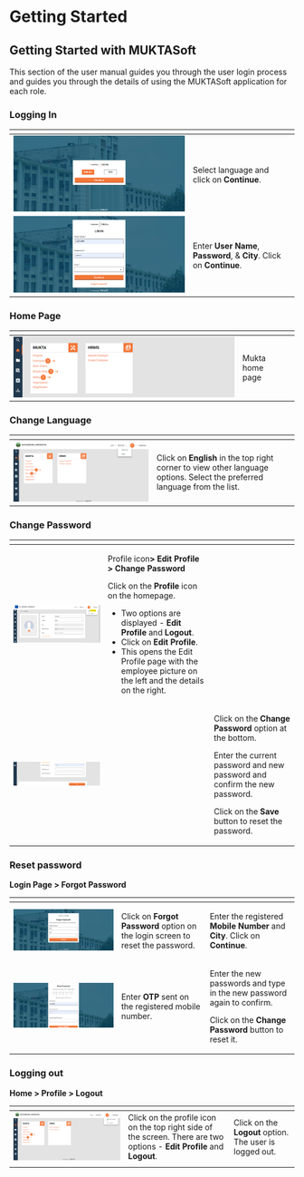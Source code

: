 # Getting Started

## Getting Started with MUKTASoft <a href="#_25ucugk0n5t1" id="_25ucugk0n5t1"></a>

This section of the user manual guides you through the user login process and guides you through the details of using the MUKTASoft application for each role.

### Logging In <a href="#_ak2iff6svn1" id="_ak2iff6svn1"></a>

<table data-card-size="large" data-view="cards"><thead><tr><th></th><th></th><th></th></tr></thead><tbody><tr><td><img src="../../../.gitbook/assets/image (5).png" alt="" data-size="original"></td><td>Select language and click on <strong>Continue</strong>.</td><td></td></tr><tr><td><img src="../../../.gitbook/assets/image (1) (4).png" alt=""></td><td>Enter <strong>User Name</strong>, <strong>Password</strong>, &#x26; <strong>City</strong>. Click on <strong>Continue</strong>.</td><td></td></tr></tbody></table>

### Home Page <a href="#_y9ihxiqjb66c" id="_y9ihxiqjb66c"></a>

<table data-card-size="large" data-view="cards"><thead><tr><th></th><th></th><th></th></tr></thead><tbody><tr><td><img src="../../../.gitbook/assets/image (3) (3).png" alt=""></td><td>Mukta home page</td><td></td></tr></tbody></table>

### Change Language <a href="#_vhz5bczfaqjw" id="_vhz5bczfaqjw"></a>

<table data-card-size="large" data-view="cards"><thead><tr><th></th><th></th><th></th></tr></thead><tbody><tr><td><img src="../../../.gitbook/assets/image (3).png" alt=""></td><td>Click on <strong>English</strong> in the top right corner to view other language options. Select the preferred language from the list. </td><td></td></tr></tbody></table>

### Change Password <a href="#_b8qo749mn030" id="_b8qo749mn030"></a>

<table data-card-size="large" data-view="cards"><thead><tr><th></th><th></th><th></th></tr></thead><tbody><tr><td><img src="../../../.gitbook/assets/image (6).png" alt=""></td><td><p></p><p>Profile icon<strong>> Edit Profile > Change Password</strong></p><p>Click on the <strong>Profile</strong> icon on the homepage.</p><ul><li> Two options are displayed - <strong>Edit Profile</strong> and <strong>Logout</strong>.</li><li>Click on <strong>Edit Profile</strong>.</li><li>This opens the Edit Profile page with the employee picture on the left and the details on the right.</li></ul></td><td></td></tr><tr><td><img src="../../../.gitbook/assets/image (4) (3).png" alt=""></td><td></td><td><p>Click on the <strong>Change Password</strong> option at the bottom. </p><p>Enter the current password and new password and confirm the new password. </p><p>Click on the <strong>Save</strong> button to reset the password.</p></td></tr></tbody></table>

### Reset password <a href="#_c78bky4bw4uc" id="_c78bky4bw4uc"></a>

**Login Page > Forgot Password**

<table data-card-size="large" data-view="cards"><thead><tr><th></th><th></th><th></th></tr></thead><tbody><tr><td><img src="../../../.gitbook/assets/image (4).png" alt=""></td><td>Click on <strong>Forgot Password</strong> option on the login screen to reset the password.</td><td><p></p><p>Enter the registered <strong>Mobile Number</strong> and <strong>City</strong>. Click on <strong>Continue</strong>.</p></td></tr><tr><td><img src="../../../.gitbook/assets/image.png" alt=""></td><td>Enter <strong>OTP</strong> sent on the registered mobile number.</td><td><p>Enter the new passwords and type in the new password again to confirm.</p><p>Click on the <strong>Change Password</strong> button to reset it.</p></td></tr></tbody></table>

### Logging out <a href="#_viqhetl2a1py" id="_viqhetl2a1py"></a>

**Home > Profile > Logout**

<table data-card-size="large" data-view="cards"><thead><tr><th></th><th></th><th></th></tr></thead><tbody><tr><td><img src="../../../.gitbook/assets/image (1).png" alt=""></td><td>Click on the profile icon on the top right side of the screen. There are two options - <strong>Edit Profile</strong> and <strong>Logout</strong>. </td><td>Click on the <strong>Logout</strong> option. The user is logged out.</td></tr><tr><td></td><td></td><td></td></tr></tbody></table>

